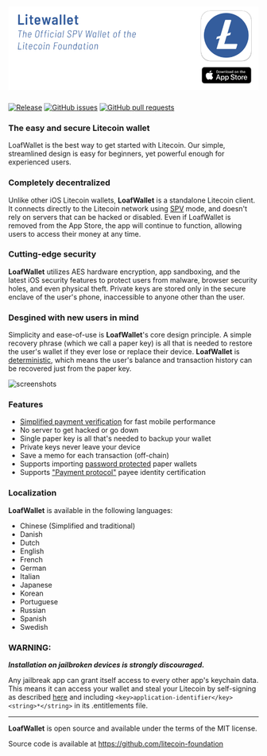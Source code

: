 [![Litewallet](/images/header-ios.png)](https://itunes.apple.com/us/app/loafwallet/id1119332592)
======================

[![Release](https://img.shields.io/github/v/release/litecoin-foundation/loafwallet-ios?style=plastic)](https://img.shields.io/github/v/release/litecoin-foundation/loafwallet-ios)
[![GitHub issues](https://img.shields.io/github/issues/litecoin-foundation/loafwallet-ios?style=plastic)](https://github.com/litecoin-foundation/loafwallet-ios/re-frame/issues)
[![GitHub pull requests](https://img.shields.io/github/issues-pr/litecoin-foundation/loafwallet-ios?color=00ff00&style=plastic)](https://github.com/litecoin-foundation/loafwallet-ios/pulls) 
  
### The easy and secure Litecoin wallet

LoafWallet is the best way to get started with Litecoin. Our simple, streamlined design is easy for beginners, yet powerful enough for experienced users.

### Completely decentralized

Unlike other iOS Litecoin wallets, **LoafWallet** is a standalone Litecoin client. It connects directly to the Litecoin network using [SPV](https://en.bitcoin.it/wiki/Thin_Client_Security#Header-Only_Clients) mode, and doesn't rely on servers that can be hacked or disabled. Even if LoafWallet is removed from the App Store, the app will continue to function, allowing users to access their money at any time.

### Cutting-edge security

**LoafWallet** utilizes AES hardware encryption, app sandboxing, and the latest iOS security features to protect users from malware, browser security holes, and even physical theft. Private keys are stored only in the secure enclave of the user's phone, inaccessible to anyone other than the user.

### Desgined with new users in mind

Simplicity and ease-of-use is **LoafWallet**'s core design principle. A simple recovery phrase (which we call a paper key) is all that is needed to restore the user's wallet if they ever lose or replace their device. **LoafWallet** is [deterministic](https://github.com/bitcoin/bips/blob/master/bip-0032.mediawiki), which means the user's balance and transaction history can be recovered just from the paper key.

![screenshots](/images/screenshots.jpg)

### Features

- [Simplified payment verification](https://github.com/bitcoin/bips/blob/master/bip-0037.mediawiki) for fast mobile performance
- No server to get hacked or go down
- Single paper key is all that's needed to backup your wallet
- Private keys never leave your device
- Save a memo for each transaction (off-chain)
- Supports importing [password protected](https://github.com/bitcoin/bips/blob/master/bip-0038.mediawiki) paper wallets
- Supports ["Payment protocol"](https://github.com/bitcoin/bips/blob/master/bip-0070.mediawiki) payee identity certification

### Localization

**LoafWallet** is available in the following languages:

- Chinese (Simplified and traditional)
- Danish
- Dutch
- English
- French
- German
- Italian
- Japanese
- Korean
- Portuguese
- Russian
- Spanish
- Swedish

### WARNING:

***Installation on jailbroken devices is strongly discouraged.***

Any jailbreak app can grant itself access to every other app's keychain data. This means it can access your wallet and steal your Litecoin by self-signing as described [here](http://www.saurik.com/id/8) and including `<key>application-identifier</key><string>*</string>` in its .entitlements file.

---

**LoafWallet** is open source and available under the terms of the MIT license.

Source code is available at https://github.com/litecoin-foundation
